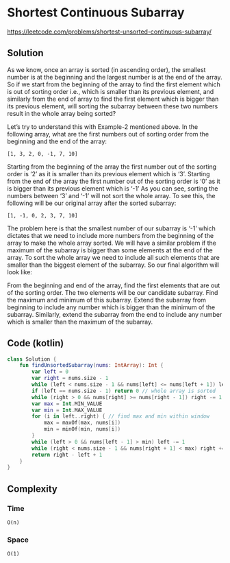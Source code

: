# Shortest Continuous Subarray
https://leetcode.com/problems/shortest-unsorted-continuous-subarray/
## Solution
As we know, once an array is sorted (in ascending order), the smallest number is at the beginning and the largest number is at the end of the array. So if we start from the beginning of the array to find the first element which is out of sorting order i.e., which is smaller than its previous element, and similarly from the end of array to find the first element which is bigger than its previous element, will sorting the subarray between these two numbers result in the whole array being sorted?

Let’s try to understand this with Example-2 mentioned above. In the following array, what are the first numbers out of sorting order from the beginning and the end of the array:

    [1, 3, 2, 0, -1, 7, 10]
Starting from the beginning of the array the first number out of the sorting order is ‘2’ as it is smaller than its previous element which is ‘3’.
Starting from the end of the array the first number out of the sorting order is ‘0’ as it is bigger than its previous element which is ‘-1’
As you can see, sorting the numbers between ‘3’ and ‘-1’ will not sort the whole array. To see this, the following will be our original array after the sorted subarray:

    [1, -1, 0, 2, 3, 7, 10]
The problem here is that the smallest number of our subarray is ‘-1’ which dictates that we need to include more numbers from the beginning of the array to make the whole array sorted. We will have a similar problem if the maximum of the subarray is bigger than some elements at the end of the array. To sort the whole array we need to include all such elements that are smaller than the biggest element of the subarray. So our final algorithm will look like:

From the beginning and end of the array, find the first elements that are out of the sorting order. The two elements will be our candidate subarray.
Find the maximum and minimum of this subarray.
Extend the subarray from beginning to include any number which is bigger than the minimum of the subarray.
Similarly, extend the subarray from the end to include any number which is smaller than the maximum of the subarray.
## Code (kotlin)
```kotlin
class Solution {
    fun findUnsortedSubarray(nums: IntArray): Int {
        var left = 0
        var right = nums.size - 1
        while (left < nums.size - 1 && nums[left] <= nums[left + 1]) left += 1
        if (left == nums.size - 1) return 0 // whole array is sorted
        while (right > 0 && nums[right] >= nums[right - 1]) right -= 1
        var max = Int.MIN_VALUE
        var min = Int.MAX_VALUE
        for (i in left..right) { // find max and min within window
            max = maxOf(max, nums[i])
            min = minOf(min, nums[i])
        }
        while (left > 0 && nums[left - 1] > min) left -= 1
        while (right < nums.size - 1 && nums[right + 1] < max) right += 1
        return right - left + 1
    }
}
```
## Complexity
### Time
`O(n)`
### Space
`O(1)`
